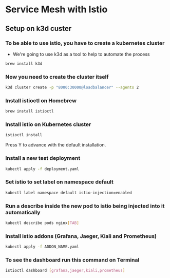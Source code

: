 # Service Mesh with Istio

## Setup on k3d custer

### To be able to use istio, you have to create a kubernetes cluster

- We're going to use k3d as a tool to help to automate the process

```sh
brew install k3d
```

### Now you need to create the cluster itself

```sh
k3d cluster create -p "8000:30000@loadbalancer" --agents 2
```

### Install istioctl on Homebrew

```sh
brew install istioctl
```

### Install istio on Kubernetes cluster

```sh
istioctl install
```

Press Y to advance with the default installation.

### Install a new test deployment

````sh
kubectl apply -f deployment.yaml
````

### Set istio to set label on namespace default

```sh
kubectl label namespace default istio-injection=enabled
```

### Run a describe inside the new pod to istio being injected into it automatically

```sh
kubectl describe pods nginx[TAB]
```

### Install istio addons (Grafana, Jaeger, Kiali and Prometheus)

```sh
kubectl apply -f ADDON_NAME.yaml
```

### To see the dashboard run this command on Terminal

```sh
istioctl dashboard [grafana,jaeger,kiali,prometheus]
```

